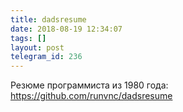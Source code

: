```yaml
---
title: dadsresume
date: 2018-08-19 12:34:07
tags: []
layout: post
telegram_id: 236
---
```


Резюме программиста из 1980 года:
<https://github.com/runvnc/dadsresume>

